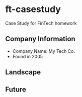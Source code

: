 # ft-casestudy
Case Study for FinTech homework

## Company Information
* Company Name: My Tech Co.
* Found in 2005


## Landscape


## Future
